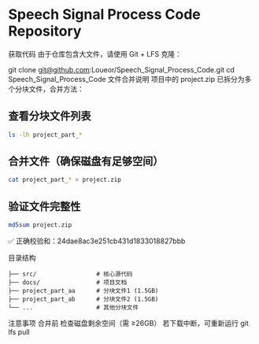 # Speech Signal Process Code Repository
获取代码
由于仓库包含大文件，请使用 ​​Git + LFS​​ 克隆：

git clone git@github.com:Loueor/Speech_Signal_Process_Code.git
cd Speech_Signal_Process_Code
文件合并说明
项目中的 project.zip 已拆分为多个分块文件，合并方法：

## 查看分块文件列表
```bash
ls -lh project_part_*
```
## 合并文件（确保磁盘有足够空间）
```bash
cat project_part_* > project.zip
```
## 验证文件完整性
```bash
md5sum project.zip
```
✅ ​​正确校验和​​：24dae8ac3e251cb431d1833018827bbb

目录结构
```
├── src/                 # 核心源代码
├── docs/                # 项目文档
├── project_part_aa      # 分块文件1 (1.5GB)
├── project_part_ab      # 分块文件2 (1.5GB)
└── ...                  # 其他分块文件
```
注意事项
​​合并前​​ 检查磁盘剩余空间（需 ≥26GB）
若下载中断，可重新运行 git lfs pull
